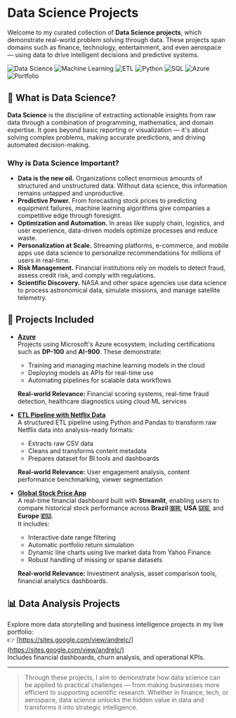 
# Data Science Projects

Welcome to my curated collection of **Data Science projects**, which demonstrate real-world problem solving through data. These projects span domains such as finance, technology, entertainment, and even aerospace — using data to drive intelligent decisions and predictive systems.

![Data Science](https://img.shields.io/badge/Data%20Science-End--to--End-green?logo=python)
![Machine Learning](https://img.shields.io/badge/Machine%20Learning-Production--Ready-blue?logo=scikit-learn)
![ETL](https://img.shields.io/badge/Data%20Engineering-ETL%20Pipeline-orange?logo=apache-airflow)
![Python](https://img.shields.io/badge/Python-Data%20Science%20Tooling-yellow?logo=python)
![SQL](https://img.shields.io/badge/SQL-Data%20Querying-blue?logo=postgresql)
![Azure](https://img.shields.io/badge/Azure-Cloud%20ML%20Ops-lightblue?logo=microsoft-azure)
![Portfolio](https://img.shields.io/badge/Portfolio-Live%20Projects-brightgreen?logo=google)

## 🧠 What is Data Science?

**Data Science** is the discipline of extracting actionable insights from raw data through a combination of programming, mathematics, and domain expertise. It goes beyond basic reporting or visualization — it's about solving complex problems, making accurate predictions, and driving automated decision-making.

### Why is Data Science Important?

- **Data is the new oil.** Organizations collect enormous amounts of structured and unstructured data. Without data science, this information remains untapped and unproductive.
- **Predictive Power.** From forecasting stock prices to predicting equipment failures, machine learning algorithms give companies a competitive edge through foresight.
- **Optimization and Automation.** In areas like supply chain, logistics, and user experience, data-driven models optimize processes and reduce waste.
- **Personalization at Scale.** Streaming platforms, e-commerce, and mobile apps use data science to personalize recommendations for millions of users in real-time.
- **Risk Management.** Financial institutions rely on models to detect fraud, assess credit risk, and comply with regulations.
- **Scientific Discovery.** NASA and other space agencies use data science to process astronomical data, simulate missions, and manage satellite telemetry.

## 📂 Projects Included

- [**Azure**](https://github.com/AndreLuiz-Cardoso/Data-Science/tree/main/Azure)  
  Projects using Microsoft's Azure ecosystem, including certifications such as **DP-100** and **AI-900**. These demonstrate:
  - Training and managing machine learning models in the cloud
  - Deploying models as APIs for real-time use
  - Automating pipelines for scalable data workflows

  **Real-world Relevance:** Financial scoring systems, real-time fraud detection, healthcare diagnostics using cloud ML services

- [**ETL Pipeline with Netflix Data**](https://github.com/AndreLuiz-Cardoso/Data-Science/tree/main/ETL_Python_NetflixData)  
  A structured ETL pipeline using Python and Pandas to transform raw Netflix data into analysis-ready formats:
  - Extracts raw CSV data
  - Cleans and transforms content metadata
  - Prepares dataset for BI tools and dashboards

  **Real-world Relevance:** User engagement analysis, content performance benchmarking, viewer segmentation

- [**Global Stock Price App**](https://github.com/AndreLuiz-Cardoso/Global_Stock_Price_App)  
  A real-time financial dashboard built with **Streamlit**, enabling users to compare historical stock performance across **Brazil 🇧🇷**, **USA 🇺🇸**, and **Europe 🇪🇺**.  
  It includes:
  - Interactive date range filtering  
  - Automatic portfolio return simulation  
  - Dynamic line charts using live market data from Yahoo Finance  
  - Robust handling of missing or sparse datasets  

  **Real-world Relevance:** Investment analysis, asset comparison tools, financial analytics dashboards.

## 📊 Data Analysis Projects

Explore more data storytelling and business intelligence projects in my live portfolio:  
👉 [https://sites.google.com/view/andrelc/](https://sites.google.com/view/andrelc/)  
Includes financial dashboards, churn analysis, and operational KPIs.

---

> Through these projects, I aim to demonstrate how data science can be applied to practical challenges — from making businesses more efficient to supporting scientific research. Whether in finance, tech, or aerospace, data science unlocks the hidden value in data and transforms it into strategic intelligence.

